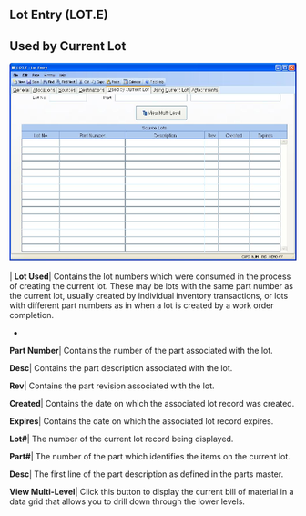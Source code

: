 ## Lot Entry (LOT.E)
<PageHeader />

## Used by Current Lot

![](./LOT-E-5.jpg)

| **Lot Used**|  Contains the lot numbers which were consumed in the process
of creating the current lot. These may be lots with the same part number as
the current lot, usually created by individual inventory transactions, or lots
with different part numbers as in when a lot is created by a work order
completion.

-  
**Part Number**|  Contains the number of the part associated with the lot.

**Desc**|  Contains the part description associated with the lot.

**Rev**|  Contains the part revision associated with the lot.

**Created**|  Contains the date on which the associated lot record was
created.

**Expires**|  Contains the date on which the associated lot record expires.

**Lot#**|  The number of the current lot record being displayed.

**Part#**|  The number of the part which identifies the items on the current
lot.

**Desc**|  The first line of the part description as defined in the parts
master.

**View Multi-Level**|  Click this button to display the current bill of
material in a data grid that allows you to drill down through the lower
levels.


<badge text= "Version 8.10.57 " vertical="middle" />

<PageFooter />
